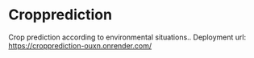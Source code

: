 # Cropprediction
Crop prediction according to environmental situations..
Deployment url: https://cropprediction-ouxn.onrender.com/
